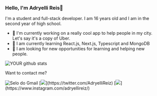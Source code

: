### Hello, I'm Adryelli Reis👋

I'm a student and full-stack developer. I am 16 years old and I am in the second year of high school.
- 🔭 I'm currently working on a really cool app to help people in my city. Let's say it's a copy of Uber.
- 🌱 I am currently learning React.js, Next.js, Typescript and MongoDB
- 🤝 I am looking for new opportunities for learning and helping new people.



![YOUR github stats](https://github-readme-stats.vercel.app/api?username=AdryelliReiz)



Want to contact me?

<img src="https://camo.githubusercontent.com/f7ded3cee185f3c95a53e8991b802422955fbf740d473bf6b651d60c104c6007/68747470733a2f2f696d672e736869656c64732e696f2f62616467652f6c656f6e6172646f7361696e7437343840676d61696c2e636f6d2d6331343433383f7374796c653d666c61742d737175617265266c6f676f3d476d61696c266c6f676f436f6c6f723d7768697465266c696e6b3d6d61696c746f3a6c656f6e6172646f7361696e7437343840676d61696c2e636f6d" alt="Selo do Gmail" data-canonical-src="https://img.shields.io/badge/adryellireis0santos@gmail.com-c14438?style=flat-square&amp;logo=Gmail&amp;logoColor=white&amp;link=mailto:adryellireis0santos@gmail.com" style="max-width:100%;">
[<img src="https://img.shields.io/badge/twitter-%231DA1F2.svg?&style=for-the-badge&logo=twitter&logoColor=white" />](https://twitter.com/AdryelliReiz)
[<img src = "https://img.shields.io/badge/instagram-%23E4405F.svg?&style=for-the-badge&logo=instagram&logoColor=white">](https://www.instagram.com/adryellireiz/)
